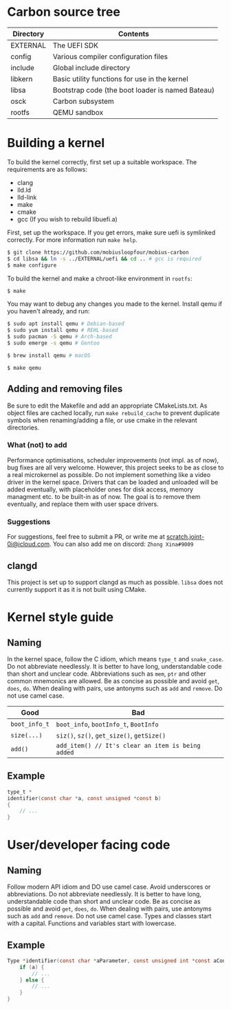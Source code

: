 # Carbon source tree

| Directory | Contents|
| --------- | -------- |
| EXTERNAL | The UEFI SDK |
| config | Various compiler configuration files |
| include | Global include directory |
| libkern | Basic utility functions for use in the kernel |
| libsa | Bootstrap code (the boot loader is named Bateau) |
| osck | Carbon subsystem |
| rootfs | QEMU sandbox |

# Building a kernel

To build the kernel correctly, first set up a suitable workspace. The requirements are as follows:

- clang
- lld.ld
- lld-link
- make
- cmake
- gcc (If you wish to rebuild libuefi.a)

First, set up the workspace. If you get errors, make sure uefi is symlinked correctly. For more information run `make help`.

```Bash
$ git clone https://github.com/mobiusloopfour/mobius-carbon
$ cd libsa && ln -s ../EXTERNAL/uefi && cd .. # gcc is required
$ make configure
```


To build the kernel and make a chroot-like environment in `rootfs`:

```Bash
$ make
```

You may want to debug any changes you made to the kernel. Install qemu if you haven't already, and run:

```Bash
$ sudo apt install qemu # Debian-based
$ sudo yum install qemu # REHL-based
$ sudo pacman -S qemu # Arch-based
$ sudo emerge -s qemu # Gentoo

$ brew install qemu # macOS
```

```
$ make qemu
```



## Adding and removing files

Be sure to edit the Makefile and add an appropriate CMakeLists.txt. As object files are cached locally, run `make rebuild_cache` to prevent duplicate symbols when renaming/adding a file, or use cmake in the relevant directories.

### What (not) to add

Performance optimisations, scheduler improvements (not impl. as of now), bug fixes are all very welcome. However, this project seeks to be as close to a real microkernel as possible. Do not implement something like a video driver in the kernel space. Drivers that can be loaded and unloaded will be added eventually, with placeholder ones for disk access, memory managment etc. to be built-in as of now. The goal is to remove them eventually, and replace them with user space drivers.

### Suggestions

For suggestions, feel free to submit a PR, or write me at scratch.joint-0i@icloud.com. You can also add me on discord: `Zhong Xina#9009`

## clangd

This project is set up to support clangd as much as possible. `libsa` does not currently support it as it is not built using CMake.

# Kernel style guide

## Naming

In the kernel space, follow the C idiom, which means `type_t` and `snake_case`. 
Do not abbreviate needlessly. It is better to have long, understandable code than short and unclear code.
Abbreviations such as `mem`, `ptr` and other common mnemonics are allowed. Be as concise as possible and avoid `get`, `does`, `do`. When dealing with pairs, use antonyms such as `add` and `remove`. Do not use camel case.

| Good | Bad |
| ----- | --------|
| `boot_info_t` | `boot_info`, `bootInfo_t`, `BootInfo` |
| `size(...)` | `siz()`, `sz()`, `get_size()`, `getSize()` | 
| `add()` | `add_item() // It's clear an item is being added` |


## Example
```c
type_t *
identifier(const char *a, const unsigned *const b)
{
    // ...
}
```

# User/developer facing code

## Naming

Follow modern API idiom and DO use camel case. Avoid underscores or abbreviations. Do not abbreviate needlessly. It is better to have long, understandable code than short and unclear code. Be as concise as possible and avoid `get`, `does`, `do`. When dealing with pairs, use antonyms such as `add` and `remove`. Do not use camel case. Types and classes start with a capital. Functions and variables start with lowercase.

## Example
```c
Type *identifier(const char *aParameter, const unsigned int *const aConst) {
    if (a) {
        // ...
    } else {
        // ...
    }
}
```